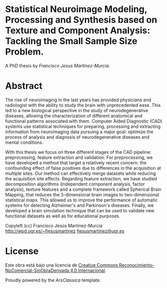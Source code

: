 #  Statistical Neuroimage Modeling, Processing and Synthesis based on Texture and Component Analysis: Tackling the Small Sample Size Problem. 

A PhD thesis by *Francisco Jesus Martinez-Murcia*. 

# Abstract

The rise of neuroimaging in the last years has provided physicians and radiologist with the ability to study the brain with unprecedented ease. This led to a new biological perspective in the study of neurodegenerative diseases, allowing the characterization of different anatomical and functional patterns associated with them. Computer Aided Diagnostic (CAD) systems use statistical techniques for preparing, processing and extracting information from neuroimaging data pursuing a major goal: optimize the process of analysis and diagnosis of neurodegenerative diseases and mental conditions.

With this thesis we focus on three different stages of the CAD pipeline: preprocessing, feature extraction and validation. For preprocessing, we have developed a method that target a relatively recent concern: the confounding effect of false positives due to differences in the acquisition at multiple sites. Our method can effectively merge datasets while reducing the acquisition site effects. Regarding feature extraction, we have studied decomposition algorithms (independent component analysis, factor analysis), texture features and a complete framework called Spherical Brain Mapping, that reduces the 3-dimensional brain images to two-dimensional statistical maps. This allowed us to improve the performance of automatic systems for detecting Alzheimer's and Parkinson's diseases. Finally, we developed a brain simulation technique that can be used to validate new functional datasets as well as for educational purposes. 


Copyleft (cc) Francisco Jesús Martínez-Murcia
http://wpd.ugr.es/~fjesusmartinez
fjesusmartinez@ugr.es


# License
Este obra está bajo una licencia de [Creative Commons Reconocimiento-NoComercial-SinObraDerivada 4.0 Internacional](https://creativecommons.org/licenses/by-nc-nd/4.0/). 

Proudly powered by the *ArsClassica* template. 



